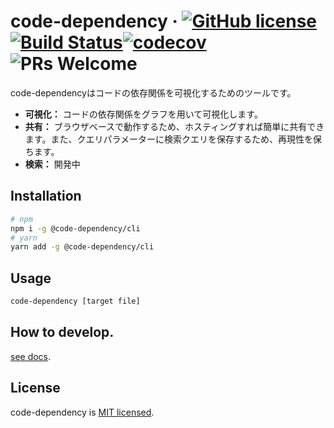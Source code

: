 # code-dependency · [![GitHub license](https://img.shields.io/badge/license-MIT-blue.svg)](https://github.com/Himenon/code-dependency/blob/master/LICENSE)[![Build Status](https://travis-ci.com/Himenon/code-dependency.svg?branch=master)](https://travis-ci.com/Himenon/code-dependency)[![codecov](https://codecov.io/gh/Himenon/code-dependency/branch/master/graph/badge.svg)](https://codecov.io/gh/Himenon/code-dependency)![PRs Welcome](https://img.shields.io/badge/PRs-welcome-brightgreen.svg)

code-dependencyはコードの依存関係を可視化するためのツールです。

* **可視化：** コードの依存関係をグラフを用いて可視化します。
* **共有：** ブラウザベースで動作するため、ホスティングすれば簡単に共有できます。また、クエリパラメーターに検索クエリを保存するため、再現性を保ちます。
* **検索：** 開発中

## Installation

```sh
# npm
npm i -g @code-dependency/cli
# yarn
yarn add -g @code-dependency/cli
```

## Usage

```sh
code-dependency [target file]
```

## How to develop.

[see docs](./HOW_TO_DEVELOP.md).

## License

code-dependency is [MIT licensed](https://github.com/Himenon/code-dependency/blob/master/LICENSE).
